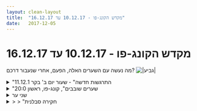```yaml
---
layout: clean-layout
title:  "מקדש הקונג-פו - 10.12.17 עד 16.12.17"
date:   2017-12-05
---
```

# מקדש הקונג-פו - 10.12.17 עד 16.12.17 
מה נעשה עם השערים האלה, הפעם, אחרי שנעבור דרכם? <img src="http://www.timg.co.il/tapuzForum/images/Emo106.gif" alt="|גביע|">

<details>
                    <summary>"התרגשות חדשה" - שעור יום ב' בקר 11.12.1</summary>
                    הגעתי היום בשעה 6:45 – אחרי יואב, לפני רמי<br> השתתפו: יואב, אינגריד, רמי; הנחה: יואב<br> <br> הנושא שלי לשיעור היום: קלי-לות<br> <br> הלכנו יחד ללונדון מיניסטור וקיימנו שם שיעור, רוב הזמן כל אחד לעצמו, עם כמה הנחיות כלליות מצד יואב מדי פעם.<br> גמישות לשדרוג הקלילות והנעימות בגוף.<br> עלה נושא מעניין, שמעסיק אותי זה זמן רב: כיווץ וריכוז האנרגיה שלי כיד ליצור מיקוד, עוצמה, צלילות, אנרגטיות – ההיפך מעצלות, ישנוניות, ערפול, כבדות, פיזור ובלבול. בשנים האחרונות הצלחתי להשתרג בצורה ניכרת במעבר ממצב אחד לשני. הדרך עוד ארוכה אבל כבר יש דרך ארוכה מאוד מאחורי.<br> קלילות כאנרגטיות שמכילה: הנאה, שמחה, עוצמה.<br> קלילות כמצב של יוזמה, אחראיות, גמישות, בהירות ונחישות.<br> הנחיה של יואב: להתבונן במצבנו כרגע ובעבודה שאנו מבצעים כרגע, תוך בדיקה כיצד ניתן להשתדרג.<br> הנחיה זו הגיעה בדיוק לאחר שהתחלתי בתהליך זה בעצמי: בחרתי לעבוד על בעיטות הסיבוב שלי, כי אני מרגישה שמשהו לא עובד נכון ולמרות זאת אני מאוד אוהבת את תנועת הסיבוב הזו, חשה את הפוטנציאל האדיר של כוח שקט ומדויק שאני שואפת אליו. ראיתי בעיקר שמה שחוסם אותי איננו ביצוע תנועת הבעיטה, אלא הרגל העומדת. מה שאני רוצה לשפר זה את היציבות שלה וההתמדה בחיבור לקרקע.<br> הנחיה של יואב: שוב נתבונן בעבודה שלנו. נגדיל את הרזולוציה של ההתבוננות הזו, מבלי לנסות להבין, רק להתבונן. <br> זה מה שעשיתי: כבר כמה רגעים קודם לכן התחלתי להתבונן בחלקים של הגוף המעורבים בביצוע התנועה: הברך של הרגל העומדת, תנועות/ קיפאון הגב התחתון.<br> הנחיות נוספות: להתבונן בכל הבעיטה כמכלול.<br> לדמיין את עצמי מבצעת את הבעיטה בצורה מקצועית וברמה גבוהה – משהו חוסם אותי מלדמיין זאת, עלו כל מיני הסחות דעת ולא הצלחתי להגיע לדמיון הזה. מוזר.<br> שוב ושוב ניסיתי וגיליתי שרק כשאני מדמיינת מצב של סכנה אני יכולה לדמיין את עצמי מבצעת את הבעיטות בצורה מוצלחת ואפקטיבית. ממש סכנה גדולה, לי או למישהו לידי. ואז אני מבצעת משהו בצורה מושלמת, אבל כמו במצב של טרנס, מבלי להיות מודעת למה שאני מבצעת, ולאחר מכן אין לי כל יכולת לשחזר את זה. מוכר לי מסיטואציות של מבחנים בלימודים... <br> אני רוצה להיות מסוגלת לבצע את הבעיטות בצורה מיטבית ובאופן מודע.<br> עדינות<br> חיבור אל הקרקע.<br> בסיום השיעור עלתה לי תובנה חדשה: החסימה שראיתי נובעת מכך שישנו חלק בי שאני מדחיקה, לא מאפשרת לו כמעט לקבל ביטוי. נראה לי שהגעתי לנקודה שב אני יכולה לשחרר את ה&quot;חיה&quot; הזו החוצה, בצורה מודעת, בעדינות, בצורה מבוקרת. איזה כיף.
                  </details><details>
                    <summary>"שערים שובבים", קונג-פו, ראשון 20:0</summary>
                    התחיל ב 18:50 והסתיים ב-21:55.<br> <br> ביחד עם ריבּ, חקירה של הנושאים הבאים:<br> 1. להתנהל בכל מצב בחופשיות פנימית וחיצונית?<br> 2. להגשים את מה שבאמת רוצים?<br> 3. להיות בלתי-מושפעים-לרעה מאנשים אחרים, מילותיהם ומעשיהם?<br> 4. לשמש השראה חיובית לאנשים אחרים בכל שיחה, בכל מפגש, בכל מצב, לא משנה מהי חלוקת התפקידים בתוכו?<br> 5. להשתמש בכל מצב נתון לטובתנו ולטובת הכל?<br> 6. להיות משוחררים מהתפקידים שלנו ושל אחרים בכל מצב נתון (לראות מעבר, להרגיש מעבר, לפעול מעבר), תוך שימוש במצב לטובה ותוך ביצוע תפקידינו על הצד הטוב ביותר?<br> 7. לאפשר לכל מפגש שלנו (עם אדם אחר, כמו גם עם עצמנו) להטיב לנו ולאחרים ולהניב תוצאות חיוביות?<br> <br> זה היה שיעור מאד עוצמתי ועם פוטנציאל רב. שיעור מרפא ומשדרג בהמון מובנים ואני עדיין חווה את ההשפעה הנעימה שלו באינטראקציה עם אנשים ובכלל. <br> הופתעתי מעושר התרגולים, מהדיוק שלהם, מהיצירתיות וההבנה את הנושאים.<br> לעתים חשתי שהטמפרטורה הקרירה מעט מאתגרת אותי ולעיתים נהניתי ממנה.<br> <br> תודה!<br>
                  </details><details>
                    <summary>שני ער</summary>
                    התבוננות של שלושה מרכיבים: מוכנות להנות, מוכנות ללמידה ומוכנות לעזור. קיבלנו חידה, איך כל אחד מהמרכיבים הנ&quot;ל בא לידי ביטוי בסמל המוכר של יין ויאנג (בחשיבה ראשונית נראה לי שהלמידה מתקשרת ליין, ההנאה ליאנג והמוכנות לעזור ליחסי הגומלין בניהם). אני ממשיך את השיעור לי ולשירי. עבודת כתפיים, ואז ידיים, עדינה, תוך תשומת לב למוכנות להנאה. כל פעם אחד מאיתנו מבצע את הפורמה הראשונה והשני מתבונן עליו תוך התבוננות במוכנות ללמידה. בישיבה, כל פעם אחד אחר מבטא בכל רם צורך שלו והשני מקשיב, ואז בעיניים עצומות מתרגלים הקשבה לסביבה החיצונית והפנימית, כל זה תוך כדי תשומת לב למוכנות לעזור. עבודה של סימון חבטות אחד על השניה לפי תור, ואז בו זמנית. בישיבה ועיניים עצומות, הקשבה לצרכים שלנו,לראות את החלק בתוכנו שרוצה ויכול להיות קשוב לצרכים שלנו ולתת להם מענה, לתת לצריכם ולחלק הזה בתוכנו להיפגש.
                  </details><details>
                    <summary>> > "חקירה סבלנית</summary>
                    
                  </details><details>
                    <summary>שלישי ערב 12.12.17 "יסוד מתוך המבוא לדאו</summary>
                    נכחו בשיעור - חגי , ירון ואנוכי <br> הנחה בן <br> תוך כדי עבודה עצמאית בן הנחה אותנו להנות ב-2 מישורים - הנאה של הגוף מעצם התנועה, הנאה מהאסטתיקה של התנועה (הצורה שהיא יוצרת).<br> אחכ המוקד היה להתבונן -<br> להקשיב לשקט , להקשיב לכל מה שאינו שקט<br> להתבונן במרחב (כולל כל הרכיבים שלו שמפעילים את כל החושים) להבונן בכל מה שנמצא במרחב (כולל מחשבות ופעולות פנימיות)<br> <br> התאמנו בתגובה לכאוס - מה אני עושה כשיש מולי כאוב. כשיש מולי כאוס אני פועל בסדר , באופן מסודר , למשל כשמישהו מתקיף אותי אני מגיב באמצעות שימוש באומנות הלחימה (או בוחר באופציה עדינה&nbsp;&nbsp;יותר למשל חבק מישהו שתוקף) בכל מקרה אני לא מאפשר לכאוס להיכנס אליי ולפעמים התגובה השקטה והמסודרת שלי משפיעה על הכאוס ומשנה אותו ובכל מקרה מאפשרת לי לא להיפגע ממנו. <br> <br> לדמיין רוח עזה שיוצרת כאוס, לדמיין רוח פחות חזקה שיוצרת פחות כאוס / איום ויותר מסוגרת באופי שלה , לדמיין רוח חלשה / נעימה שיוצרת צורות הרמוניות במרחב, <br> לדמיין משהו במקום הרוח או רוח שפועלים באותם 3 אופנים (אני דמיינתי כדורים שמתעופפים במרחב , תחילה חזק / פוגעני ולא מסודר, אחד יותר מסודר פחות פוגעני ויותר רך , אחכ ממש רך מסודר יוצר צורות הרמוניות. <br> עכשיו נתבקשנו לדמיין את שלוש צורות הרוח בו זמנים באותו מרחב אך ב- 3 ממדים שונים , ממד כאוטי לחלוטין , ממד חצי כאוטי חצי מסודר וממד מסודר ושקט. <br> <br> תחילה בישיבה ואחכ בכל תנוחה אחרת החלנו לצייר עם הגופ צורות במרחב . עקבתי אחריח הציורים שהגוף שלי עושה עם כל אחד מחלקיו. <br> <br> לבסוף&nbsp;&nbsp;חזרנו להתבונן בשקט ובכל מה שאינו שקט . <br> <br> מה שהיה לא שקט היה מפגשים עם אנשים שהיו סוערים , יכולתי לראות את המהות שלי כשקטה ואת הרעש / מה שאינו שקט בדמות אנשים אחרים שאיתם אני מתמודד / פוגש ביומיום. <br> <br>
                  </details><details>
                    <summary>שני 19:50 למידה, הנאה ועזרה, "חקירה סבלנית</summary>
                    הבה נראה מה אני זוכרת מהשיעור......<br> <br> בן מנחה אותנו באחד המעגלים בכיכר.<br> <br> לראות כמה אני נהנית עכשיו או פתוחה להנאה בשיעור היום<br> <br> לראות כמה אני לומדת/משתנה עכשיו או פתוחה לשינוי/למידה בשיעור היום<br> <br> לראות כמה אני עוזרת עכשיו או פתוחה לעזרה בשיעור היום<br> <br> אפשר ליישם את זה גם על כל דבר בחיים.<br> <br> השיעור עשה לי טוב ‏<img src="http://www.timg.co.il/tapuzForum/images/Emo23.gif" alt="|לב|">
                  </details><details>
                    <summary>> > 11.12.201</summary>
                    
                  </details><details>
                    <summary>> > סמל יין ויאנ</summary>
                    שכחתי לרשום שקיבלנו חידה, איך 3 האלמנטים האלו מתחברים/קשורים/מתממשים בסמל הזה.<br> <br> אגב, במהלך השיעור באחת הפעמים שעבדתי עם הנאה, פתאום חשתי שזה ממש מתחבר עם למידה/השתנות.<br> ולמשך כ-20 שניות הרגשתי שאלו 3 שערים של אותו הדבר.<br> 3 זוויות שונות לגשת אל משהו<br> וברמת יישום גבוהה של אחד, זה מאפשר את השאר.<br> <br> למרות שנאמר שאפשר ליישם אחד והשניים האחרים לא. וזה מובן ונכון. ראיתי איך ברמת יישום של ההנאה היא מאפשרת את השאר מאד. ואולי זה ככה עם שני הנתיבים האחרים (למידה ועזרה). לא בדקתי.<br> <br> אז איך הם מתממשים שם?<br> אני רק אסייג שאין לי ידע תיאורטי בסמל ובמאפיינים שלו...<br> אני בעיקר אתמקד בסינרגיה והרמוניה, השפעה שהם יוצרים.<br> <br> אולי הם מתממשים דרך זה שההנאה+למידה+עזרה, יוצרים שלם.<br> הם משפיעים אחד על השני.<br> ואולי תלויים.<br> <br> ההנאה ממה שעושים/חווים עוזרת ללמוד&nbsp;&nbsp;וגם להיות במצב של כיף לעזור.<br> למידה טובה/השתנות, מאפשרת ליהנות מהרגע, ולעזור (כי אתה רואה את מי שסביבך ונגיש להם, ומתעל את מה שקורה ללמידה שלך)<br> ליהנות לעזור ולהיות מסוגל לזה, מאפשר לאדם יותר הנאה ולמידה כנראה.<br> <br> עלתה לי דוגמה של הרכיב השלישי שכתבתי:<br> משתתף בהישרדות שכולם אהבו אותו, כי הוא היה מעולה בעזרה רגשית והיה מבין מאד. זה גרם לאף אחד לא להצביע לו. הוא נהנה מתמיכה של אחרים בו של סוגים שהוא פחות טוב בהם . הוא לא היה צריך לעשות כלום במחנה.<br> כמו כן הוא נהנה, יצא חברויות אמת, התפתח מאד.<br> <br> עולה לי דוגמה של אדם שלומד מעולה, אסא למשל. שהוא טוב בהנאה ובעזרה. אולי הוא בעצם טוב בהנאה במקור....חחחח.<br> <br> בקיצור....אני מרגישה משהו.<br> אולי זה בלה בלה בלה...אבל משהו יצא.
                  </details><details>
                    <summary>שיעור לא רשמי יום רביעי 11:4</summary>
                    מתוך ניסיון להשלים איכות מסוייימת שהייתה חסרה לי<br> העברתי לעצמי ננו -שיעור<br> עצימת עינים וחישה בהילוך מהיר של מספר אלמנטים:<br> אהבה- חום תשוקה קרבה. <br> דם- אש תסיסה החלטה.<br> ריפוי - מים שלווה<br> ושוב חזרה לאהבה<br> ומתוך כל זה שחרור: היה מצויין!
                  </details><details>
                    <summary>> > ננו-שיעור מבחינתי זה עד כמה שניות</summary>
                    ברוב המקרים.<br> החל מחלקיק שניה.<br> <br> מיקרו-שיעור אני מכנה שיעורים קצרצרים באורך של פחות מדקה, ברוב המקרים.<br> יכול להיות גם יותר מדקה.<br> <br> כמה דקות כבר תתפשנה אצלי ברוב המקרים כמיני-שיעור.<br> <br> נשמע שאכן היה לך ננו שיעור מעולה, ארוך ועשיר.<br><br><table width='70%' cellpadding='0' cellspacing='0' bgcolor='#C6C7C6'><tr><td height='1'></td></tr></table><br><b>מדברים על מדיטציה:</b> <a href="http://forums.tapuz.co.il/meditation" target="_blank">http://forums.tapuz.co.il/meditation</a><br/><br/>לומדים את אמנות המדיטציה: <a href="http://www.ThePracticalMeditation.com" target="_blank" rel=nofollow>www.ThePracticalMeditation.com</a><br/>לומדים את אמנות היכולת: <a href="http://www.MagicalChanging.com" target="_blank" rel=nofollow>www.MagicalChanging.com</a>
                  </details><details>
                    <summary>> > > > תודה נהדר אכן היה מספר שניו</summary>
                    
                  </details><details>
                    <summary>רביעי 13.12.17 "שערים פשוטים" 18:00 (23:00IL</summary>
                    <br> שעת התחלה 17:00<br> <br> שיעור נפלא ומרגיע.<br> התחלה בהקשבה לגוף ובדיקת התודעה, מיד נשלף הכלי של הויפאסנה להתבונן על תחושות הגוף ללא שיפוט.<br> אך קורא שנית ושלישית את ההנחייה אני שם לב שיש פה תוספת של לשים לב לתודעה. מנסה לשלב את ההנחייה. לא פשוט ויש עוד לאן לצמוח לשים לב לתודעה.<br> <br> המשך עם סביבה חיצונית הרעשים מהחדר שלי בבונאוס איירס נפלאים. שומעים את כל העיר ורעשי מטרופלין מהרבה סוגים כיף ומרגיש שהדברים זזים בקצב מהיר.<br> <br> שלב נוסף, הרפיה נהדרת שכבתי על הרצפה כי פחדתי להרדם, הפחד היה רציונלי כי אני חושב שנרדמתי לאיזה 5 - 10 דקות אולי.<br> הרפיית חושים. היה מעניין ממש וחקירה של ממש במיוחד בעיניים מה היא הרפייה של העיניים . נסיון להזיז את הראש בלבד ללא גלגלי העינים מאתגר עד מאוד. מעניין מאוד.<br> <br> קריאה קראתי את המייל הקודם של בן על שלוש היסודות למוכנות להנאה. ונוסף קראתי את הברושור באנגלית של גוואינקה בהסבר על וויפאנסה שעוד לא יצא לי לקרוא.<br> <br> לצערי הגיע משפחתי הביתה ולא התאפשר לי להמשיך בשיעור.&nbsp;&nbsp;להמשיך לעוד ארבעה צעדים.<br> לעצתו של בן, במקרה זה עדיף לסיים בקצרה את שאר השלבים אפילו דקה לשלב מאשר לקטוע באמצע.<br> <br> שעת סיום : 19:14
                  </details><details>
                    <summary>"שערים פשוטים", שיעור קונג-פו, רביעי 20:0</summary>
                    השיעור שלי התחיל ב 18:55 והסתיים ב-22:10.<br> <br> הגעתי לשיעור מלא מרץ. הרגשתי מדוייק מבדר&quot;כ ושדברים תנועתיים נעשים בקלות יחסית. זה בא לידי ביטוי בין היתר בתרגול עמידת ידיים שעשיתי בהמשך השיעור כאשר הצלחתי להתייצב פעמיים למשך כמה שניות.<br> <br> כחלק מחימום שהתחלתי בו עברתי לפחות פעמיים על כל הפורמות שאני מכיר.<br> <br> המשך שיעור עם אליאור. הרבה תרגולים לחימתיים פשוטים וטובים, עבודה עם כרית אימון, צורות עבודה בסיסיות, גמישות ועוד.<br> <br> מעבר לגן דבורה בארון. <br> <br> חקירה מהנה ביחד עם ריבּ את היכולת לשלוט בגופו של מישהו ולהפיל אותו. זו הייתה חקירה מאד טובה. צורת העבודה שעשינו הייתה בסיסית ויעילה – עבודת הפלות חופשית כאשר אפשר לעצור בכל שלב ולשפר &quot;כמעטים&quot;. שמנו לב טוב יותר לכך שיש ברשותינו המון טכניקות של הפלות אך הן לא מסתיימות בהפלה כי הפרטנר יודע כיצד לצאת מהן. התחדדה ההבנה שהפלה טובה משמעותה שליריב יש רק כיוון תנועה אחד והוא כלפי מטה (ושאר כיווני התנועה חסומים בפניו). בדקנו כיצד ליצור את הדבר הזה, מה היה חסר &quot;בכמעט&quot; בכדי להשלים את ההפלה.<br> <br> התייחסות לשתי מתנות שהגיעו אלינו בתחילת השבוע: להיות בלתי-מושפעים-לרעה מאנשים אחרים, מילותיהם ומעשיהם. לאפשר לכל מפגש שלנו (עם אדם אחר, כמו גם עם עצמנו) להטיב לנו ולאחרים ולהניב תוצאות חיוביות. הרגשתי את הרצון שלי להעמיק בהם עוד ועוד. הצצה לפרק השלישי בהקשר הזה.<br> <br> תנועה במרחב מסויים. להרחיב את תשומת הלב שלנו כך שתתפוס גם את הפרטנר שעושה את התרגול ביחד איתי וגם את הסביבה החיצונית. <br> בהמשך, לצאת בסימון לפרטנר מדי פעם. ברגעים האלה לשים לב לתשומת לב שלנו. האם היא הופכת להיות מרוכזת רק בסימון הזה או שאנו מצליחים לשמור על קשר עם הכל.<br> <br> בהמשך, עבודה ללא נעליים. סימונים רק עם כריות כף הרגל, אח&quot;כ רק עם העקבים, בהמשך עם צד כף הרגל. אחרי זמן קצר כף הרגל הברך. גם כאשר מגוון האפשרויות שלנו עולה, לא לוותר על האזורים איתם סימנו בהתחלה. בהמשך הוספנו סימונים גם עם הידיים.<br> <br> תרגול פנימי נהדר שעיקרו יצירת קשר תומך בין בועז שלפני כמה שנים, לבועז הנוכחי ובועז של עוד זמן מה מהיום.<br> <br> שיעור עשיר ונהדר. תודה!
                  </details><details>
                    <summary>שיעור ק"פ רביעי בוקר 13.12.17 "בדרך לעצמי?</summary>
                    גאה בעצמי שהצלחתי להגיע לרשום ביומן שהייתי בשיעור. <br> היה שיעור מצוין. <br> לא זוכרת מה בדיוק. רק שהיה &quot;סנדויצי&quot; כזה, משהו פריך. <br> בסופו אני הנחיתי הנחיה מדהימה (להנחות אותי ואת יואב עד שאהיה מסופקת ואז להעביר ליואב) ואז יואב סיים את השיעור מיד. <br> בהנחיה שלי קיבלתי שוב משלוח מהיקום כזה: לעבוד עם &quot;קשת&quot;. קשה לי להסביר אבל זה היה מדהים ממש. <br> קשת? כן. <br> רגשית, בגוף, ריפוי, ניצנוצי אור, שמחה, שלווה, התחלה. גדולה כזו, שמקיפה את כל המרחב שהידיים יכולות לצייר. היה שם אושר. <br> חוץ מזה היו שם עוד הנחיות שאני לא זוכרת. <br> זה היה בגן של השורשים של העצים. <br> כשקיבלתי את הנחית הקשת הייתי במין מצב קצת משותק, לא זורם. <br> <br> לחקור את הגן, ללמוד את גבולות הגן. גם זו הנחיה שקיבלתי והעברתי לכולם יותר בתחילת השיעור. <br> למדתי, בעדינות כזו, בהקשבה. <br> יחפה. <br> זה לקח הרבה זמן. <br> היו עוד הרבה דברים אבל לא זוכרת הרבה. היו בעיטות, וגמישות, וישיבה על הספסל עם בן.&nbsp;&nbsp;<br> מוזר לי שאני לא זוכרת מה נאמר. <br> היתה גם עצירה של העבודה בשלב כלשהו מצד בן. אני לא זוכרת את זה ולא יודעת למה הכוונה אבל רושמת בכל זאת. <br> <br> <br> <br>
                  </details><details>
                    <summary>> > גם אני גאה בך. מאוד</summary>
                    <br><br><table width='70%' cellpadding='0' cellspacing='0' bgcolor='#C6C7C6'><tr><td height='1'></td></tr></table><br><b>מדברים על מדיטציה:</b> <a href="http://forums.tapuz.co.il/meditation" target="_blank">http://forums.tapuz.co.il/meditation</a><br/><br/>לומדים את אמנות המדיטציה: <a href="http://www.ThePracticalMeditation.com" target="_blank" rel=nofollow>www.ThePracticalMeditation.com</a><br/>לומדים את אמנות היכולת: <a href="http://www.MagicalChanging.com" target="_blank" rel=nofollow>www.MagicalChanging.com</a>
                  </details><details>
                    <summary>> > > > </summary>
                    
                  </details><details>
                    <summary>> > דברים נוספים שנזכרתי בהם בעקבות קריאת הרשמי</summary>
                    של יואב: <br> <br> הנחייה להתחבר לילדה הדחויה, לילדה הנערצת, ולילדה ה... לא זוכרת. (כנראה לשלישית לא כל כך התחברתי :)) <br> היה מרתק להתחבר כך, שוב היתה לי גישה לרגשות במין צורה ללא אמצעים כזו. <br> <br> ומה שדיברנו ליד הספסל - הנחיה על לעשות דברים נכון, או כמו שמצפים ממני. מסיבה שרוצים לשתוק.. במקום לעשות מה שהיקום בדיוק מבקש, לעשות את זה אחרת, כמו שאני חושבת שצריך. לנאום בדיוק על מה שנראה לי שצריך במקום על מה שעכשיו מתאים... <br> התפתלה לי שם המחשבה מסביב לשאלה מה זה אומר שזה מה שצריך היה לקרות... עזבתי את ההתפתלות לאנחות :) <br> בחלק הזה של השיעור היה משהו מאוד עמוק שנכנס לי לגוף וכאילו נמסך באיברים, לא השאיר מילים או עקבות מילוליות רק תחושה גופנית <br>
                  </details><details>
                    <summary>"מכאן לשם" שבת 16:0</summary>
                    <br> הגעתי ברגע האחרון<br> <br> בהתחלה היה לי קשה, תהיתי אם לתקשר את הקושי<br> <br> אזכור טכניקת הקשבה/זיכרון אקטיבי - לנסות לדמיין ויזואלית ומבפנים את מה שבן אדם אומר, עולה האופציה של לזכור בקלות 30 פריטים בלי קושי.<br> <br> מעבר בין תרגילים תוך שימוש במפות למידה - אוחז, מקשר, מנגיש <br> (אני מתקשה להגיע למצב שאני מרגיש שאני אוחז)<br> <br> להסתכל על עצם רחוק, להרפות את העין, להסתכל על הטשטוש בלי לנסות להפוך אותו לחד, לצפות ברוגע בטשטוש המרוחק, מגיע לרגע לצלילות - אני רואה טוב, רחוק, בלי מאמץ,<br> עולה בי מחשבה - זה הפוך! ככל שמכווצים ככה אפשר לראות משהו רחוק, ככל שמרפים אפשר לראות משהו קרוב. ובכל זאת לרגע משהו עבד.<br> <br> לשבת בלי מאמץ, להפחית מאמץ, להפחית עוד מאמץ (מדהים איך אפשר לגשת לדברים כל פעם עם מילים אחרות, היה אפשר לנסח &quot;עכשיו הרפיה&quot; אבל זה היה לוקח אותי למקום אחר לעומת להפחית מאמצים)<br> <br> אחרי הפחתת מאמץ, ועוד הפחתת מאמץ, לנסות באופן מכוון להפעיל מאמץ מסויים. <br> <br> אני מרגיש רוגע מאד עמוק, ונשאר 20 דקות אחרי השיעור בתוך הרוגע הזה,<br> רוצה לתרגל את זה בהמשך השבוע.<br> <br>
                  </details><details>
                    <summary>יום רביעי 13.12.17 בוקר ״בדרך לעצמי?</summary>
                    מרחב כניסה - 8 דקות, איכות טובה, בהתחלה מכונסת, בהמשך פתוחה יותר החוצה.&nbsp;&nbsp;&nbsp;&nbsp;משתתפים: אינגריד, בן, דורית, יואב&nbsp;&nbsp;&nbsp;&nbsp;מיקום: גן אריסון<br> <br> הנחיה לשינוי מיקום לאינגריד. אני מתרגל בין השאר קשב ופתיחות. <br> התנועה אל מקום המפגש עברה דרך מספר מיקומים בהם התאמנתי. זיהיתי את התבנית שבי שמנסה לבדוק את השיעור במיקומים אלו, מתרגל התבוננות ללא הטיה או תבניות מוקדמות.<br> הנחיות מדורית לבדוק את גבולות הגן, בהמשך ללמוד את הגן.<br> להתבונן לחוות את הילד הדחוי, הילד הנערץ והילד הייחודי. תרגול מעניין שלקח אותי אחורה. התבוננות יותר מודעת.<br> תרגול של בעיטות, חידוד: להשתדל להימנע מה״באג״ של עמידת המוצא שלמדתי באמנות הלחימה, ולבחון בעיטה. <br> בעיטה באבן במדרכה, בעיטה בכדור, נהניתי לבעוט להנאתי בעלים שעל המדרכה. <br> להתבונן במקרה שבו אני מקבל מהיקום משהו להעביר הלאה, במקום להעביר אותו, אני מחליט שהדבר שאני צריך להעביר הוא קצת שונה ומתחיל לחפש את המשהו היותר מתאים בעוד שהמתנה האמיתית כבר נמצאת כבר אצלי. <br> דוגמאות לרעיון: מסיבה ללא שמחה שאני אמור לעשות ואז אני משתנה ומנסה להפוך לשמח ועליז כי כך אני חושב שצריכה להיות מסיבה בעוד המתנה היתה מסיבה אחרת. <br> דוגמה נוספת: נאום של שלוש דקות שאני מתבקש לתת על איך אני מרגיש ובמקום לשתף את התחושה האמיתית של עוינות שעוברת בי, אני נותן נאום משעמם שנראה יותר מתאים למה שאני חושב שמצפים ממני. <br> לראות את הקולות הביקורתיים שבי, את הקולות שאומרים לי שזה לא מתאים, שאני אמור לעשות את זה יותר טוב, מספיק טוב, ולא להעביר את מה שמבקש לעבור דרכי. <br> המשך עבודה בהנחיית דורית בנושא ״קשת״ בתוך הגינה, <br> בתוך שורשי העצים המתפתלים לכל כיוון יכולתי לראות ולהנות מאינסופ הקשתות שמקיפות אותי.<br>  קשת של תנועה, קשת של ענף. <br>
                  </details><details>
                    <summary>יום שני 11.12.17 ״התרגשות חדשה</summary>
                    מרחב הכניסה לשיעור 12 דק׳ איכות- לא ברורה&nbsp;&nbsp;משתתפים: אינגריד, יואב, רמי&nbsp;&nbsp;&nbsp;&nbsp;מיקום: לונדון מיניסטור<br> רקע: השיעור הספציפי הזה הגיע לאחר סוג של מה שאני חוויתי כמשבר במסלול הקונג פו שלי. <br> שיעור שבו הרגשתי ש״ויתרתי״ (או שמא ״שחררתי״) שיעור שאליו הגעתי בצורה שונה. קיבלתי בו דברים שונים ממה שציפיתי. אני בהחלט מבין שהיתה בו סוג של התקדמות עבורי למרות שבאותו זמן זה הרגיש לי אחרת.<br> ההנחיות שקיבלתי ערב קודם היו:<br> הכנה :<br> 1. קריאה יסודית של הדיווח של דורית מהשיעור ביום רביעי. (זה היה כמעט מעצבן לקרוא על ההצלחה הזו כשאני הייתי במצב שהרגיש לי הפוך לחלוטין…:)<br> 2. קריאה יסודית של הדוא&quot;ל שכתבתי לכם בעקבות אותו שיעור.<br> 3. מדיטציה של התחברות אל היקום מבעד לשלוש איכויות: צניעות, אמון ומתינות.<br> <br> חשבתי שהצרוף של שלושת האיכויות האלו בנוסף לעדינות שאני משתדל להעניק לעצמי יהיה מעניין.<br> הגעתי ברמת אנרגיה נמוכה. רמי ואינגריד הגיעו קצת אחרי. נהניתי מהזמן לבד, עם עצמי. <br> הבוקר היה קר. התלבטתי אם נכון לי (לנו) אויר קר ומגע קרוב עם הטבע או חמימות. חמימות זכתה בגדול. <br> ההנחיות לעצמי זרמו באופן טבעי. בדיעבד הייתי משוחרר לגמרי מלבטים או מחשבות שניות. <br> שינינו מיקום. העבודה היתה חופשית ברובה. מדי פעם עלו בי דיוקים או הנחיות שהרגשתי שיהיה נכון לשתף. <br> התבוננתי וראיתי בפנים עצב גדול. מין שכבה גדולה של עצב. הבוקר בגלל האיכויות שאיתן בחרתי להמשיך לעבוד, המשכתי להתבונן. <br> זה היה מעניין. בחרתי להתבונן ולנתק את הצורך להסביר את העצב הזה, מנין הוא בא? מה גורם לו? האם הוא טוב או רע? <br> הגעתי למצב שבו אני פשוט בהתבוננות, קבלה, הייתי אומר כמעט סוג של הנאה. <br> נתתי לעצמי להרגיש פגיע, חלש, נמוך. מקומות מהם אני נרתע בדרך כלל. חוויתי שמשהו נפתח. קשה קצת לנסח במילים, אבל החוויה היתה ברורה מאד. <br> בהמשך תרגלנו שדרוג של הבעיטות בצורה עדינה. התבוננות והגדלת הרזולוציה שלנו לפעולה. <br> סיום שיעור 08:25
                  </details><details>
                    <summary>שני ערב 11.12.17 "חקירה סבלנית</summary>
                    <br> שיעור מופלא, <br> אני כאן כדי לעזור, להינות וללמוד/להשתנות. <br> ניתן להעמיק בכל אחד מהאלמנטים הללו, בכל נסיבות שהן בחיים, בשיעורים. <br> <br> כדור הארץ, האדמה העצומה שעליה אנחנו מונחים. <br> מחליפים איתה אנרגיה באופן חופשי. אני אליה, הוא אלי. מניחים למה שרוצים להינמס אליה. <br> עבודה עם המשפט &quot;אני כדור הארץ חווה את זה עכשיו&quot;<br> <br> נפתח לנצח שמולי, לזה שמאחורי, לזה שמתחתי, לזה שמעלי, משמאלי ומימיני. <br> שולח כוכב שהינו משאלה קדימה, ונע אליו/ אליה. <br> <br> <br>
                  </details><details>
                    <summary>> > תוספת קטנה - החיד</summary>
                    הפיתרון שלי לחידה:<br> <br> החלק הלבן/בהיר&nbsp;&nbsp;- רובד הגשת העזרה, עם נקודה של למידה והשתנות בתוכו - העזרה לומדת, משתנה ומעמיקה. הלומד שבתוך העוזר.<br> החלק השחור/הכהה - רובד הלמידה/השתנות, עם נקודה של עזרה / אקטיביות - הלומד, הקשוב הוא אקטיבי ועוזר לעצמו ולאחרים. העוזר שבתוך הלומד.<br> החלק השלישי - ההנאה - כאן יש שתי אופציות שעלו לתשובה. שתיהן מרגישות נכונות. הראשונה היא הגל, הקו הגלי המאחד ומחבר בין שני החצאים. האחרת היא העיגול או המיכל שמכיל את שניהם, הספייס שבו הם מופיעים.<br>
                  </details><details>
                    <summary>> > > > ממש התחברתי לתשובה של</summary>
                    אני גם יותר מתחבר לאופציה של ההנאה כגל מאשר להנאה כעיגול.
                  </details><details>
                    <summary>> > > > > > </summary>
                    אני די אוהב את שניהם. אם כי הראשון היה הגל.
                  </details><details>
                    <summary>משיעורי השבוע של</summary>
                    
                  </details><details>
                    <summary>> > א' 10.12.17 - "שערים שובבים</summary>
                    ממשהו כמו רבע לשבע, עד חמישה לעשר.<br> <br> התקדמות עם בועז בשבעה נושאים.<br> <b>היה כיף גדול להעביר לכאן במסודר את מה שזכרתי וכתבתי מהשיעור הזה במחברת, פשוט בפורמט פתוח של ציון העבודות שהעברנו לנו כך שאוכל לחזור אליהן בעתיד בלי להיתקל ביותר מדי מלל מההתנסויות הפעם. לא מעט דברים &quot;סגרו מעגל&quot; כשכתבתי אותן כאן בנוסחים שבהירים לי, כאילו החגורה נסגרה כל פעם בעוד קליק (או אני התרחבתי בעוד קליק, בעצם).</b><br> <br> איך אפשר בבקשה<br> 1. להתנהל בכל מצב <b>בחופשיות</b> פנימית וחיצונית?<br> 2. <b>להגשים</b> את מה שבאמת רוצים?<br> 3. להיות בלתי-מושפעים-לרעה <b>מאנשים אחרים</b>, מילותיהם ומעשיהם?<br> 4. לשמש <b>השראה חיובית</b> לאנשים אחרים בכל שיחה, בכל מפגש, בכל מצב, לא משנה מהי חלוקת התפקידים בתוכו?<br> 5. להשתמש בכל מצב נתון <b>לטובתנו ולטובת הכל</b>?<br> 6. להיות משוחררים מהתפקידים שלנו ושל אחרים בכל מצב נתון (לראות מעבר, להרגיש מעבר, לפעול מעבר), תוך שימוש במצב לטובה <b>ותוך ביצוע תפקידינו</b> על הצד הטוב ביותר?<br> 7. לאפשר לכל מפגש שלנו (עם אדם אחר, כמו גם עם עצמנו) להטיב לנו ולאחרים <b>ולהניב תוצאות חיוביות</b>?<br> <br> (2)<br> מביא את עצמי לעשייה מסויימת, כשאני מוכן אליה.<br> <br> (2)<br> חלק ממה שהגשמתי נעשה על טייס אוטומטי, ועדיין הוגשם.<br> משפר את ההבנה שלי את מכונת ההגשמה האוטומטית המופלאה שעומדת לרשותי.<br> <br> מערב בדיעבד מודעות בהגשמות שלי (באותו אופן שבו עירוב של מודעות בתהליך הנשימה, שמסתדר גם בלעדיה, משפר אותה)<br> <br> (3)<br> + שני אנשים עם אותה מטרה חיצונית, נגיד לחצות מדבר.<br> אחד מהם יודע מה מחכה לו בצד השני, לשם מה ואיך הוא רוצה לעבור במדבר, מחובר למבצע הזה באופן ישיר, זוהר.<br> לשני לא כל כך ברור מה העניינים פה. לא יודע כמה בא לי על זה, אנשים חיים גם פה די בסדר סך הכל, לא יודע.<br> כמה כל אחד מהם פגיע לשד שמתלווה אליו במסעו, ומנסה להניא אותו מחציית המדבר?<br> <br> + כמה כל מסע חיצוני שלי מסונכרן עם יעד פנימי בהיר ומיטיב? <br> <br> + לאלו מצבים אני יכול להרשות לעצמי להיכנס עם יעד ברור, ובלעדיו?<br> (עם מטרות קונקרטיות, מוגדרות, ועם מטרות יותר רחבות כמו &quot;אני רוצה להיות מאושר&quot;)<br> <br> (3)<br> + משפר שתי טבעות הגנה:<br> טבעת פנימית, להגנה עלי מפני קולות פנימיים מחלישים<br> טבעת רחבה יותר, להגנה עלי מפני כל מה שמנסה להכניס אלי אנרגיה לא מועילה.<br> <br> + ער לזה שמשהו מבחוץ צריך לא רק להגיע אלי אלא גם להפוך לקול פנימי, מטעמי, כדי להחליש אותי.<br> <br> (3)<br> בהקבלה (מסויימת) לזרע בצל, הקליפות שמקיפות אותו נועדו לא לחיות בלעדיו, אלא להגן עליו ולהזין אותו.<br> מה שפגיע בסביבה הפנימית שלי, הוא קליפה מנותקת מהקשרה. הזרע לא פגיע.<br> <br> במשרד הפנים נגיד, איזה זרע יש בלב החווייה שהחבר&#39;ה פה מבזבזים את הזמן שלי עכשיו?<br> הזמן שלי. שהזמן שלי יקר לי.<br> אולי גם הזמן שלי הוא קליפה, אמנם פנימית יותר?<br> כן. יש לי את עכשיו, יש לי את הזרימה של עכשיו.<br> ואז אני יכול ליהנות ישירות מעכשיו, מהזרימה שלי עכשיו, מהזמן שלי בכלל, מהזמן שלי במשרד הפנים.. המחשבה שמישהו יכול לבזבז לי אותו נראית פתאום אבסורדית.<br> <br> בלב כל פגיעוּת, כאב וכו&#39; אני יכול למצוא את הדבר הטוב שהם נובעים ממנו ומגנים עליו ושאינו נתון בשום סכנה, ולהתחבר אליו.<br> כשאני מחובר אליו ופונה אל מה שהפריע לי, קל לי להבחין כמה יש בזה ממש.<br> <br> (3)<br> תוך כדי שכל פעם אחד מאיתנו אומר משפט מחליש,<br> אני משתמש באקטיביות נעימה, לא מתגוננת, לא מנסה-לשכנע, ומוצא לו משפטים חליפיים.<br> כל כך קל ומיטיב זה.<br> <br> החיים קשים..<br> .. כיף לי לחיות<br> .. הנה אתגר<br> .. קושי זאת קלות בתחפושת<br> .. אני מסתכל עכשיו למקום הנכון?<br> <br> (5)<br> + כששאלה בנויה טוב ומכוונת בבהירות לתשובה.<br> משתמש בשאלות שניתנו לנו כאן כדוגמאות לשאלות שבנויות טוב.<br> לוקח אחת מהן, הופך אותה למשפט מיטיב, ואז מתכייל אל התדר של המשפט הזה על ידי חזרה עליו.<br> למשל: &quot;אני משתמש בכל מצב נתון לטובתי ולטובת הכל.&quot;<br> מביא אותו לתודעה שלי בכוונה כשגרה, כדי שיגיע אליה מאליו גם בעיתות צורך.<br> <br> + התיימנות בלשאול שאלות מיטיבות, ככה שהמיומנות הזאת תעמוד לשירותי בכל הנסיבות.<br> <br> (מתאים לכמה מהנקודות)<br> מנחם זילברמן הולך למסיבת היפים בחליפה <img src="http://www.timg.co.il/tapuzForum/images/Emo13.gif" alt=":-)"><br> לחופש אין צורה אחת<br> מנסה לקבל אנשים אחרים באופן מלא ועמוק יותר ויותר, כמו שהם.<br> <br> (6)<br> + כשאני מוצא את עצמי מגוייס למלא את השתיקה באיזשהו תוכן מטעם איזשהו תפקיד (נגיד להיות פיקח, או סתם לא-אהבל), מניח לשתיקה להזכיר לי שאין לי תפקיד.<br> יישות שלא הוקצה לה ייעוד, גם כשכבת בסיס שמאפשרת לי למלא כל ייעוד.<br> <br> + איך עץ תופס את תפקידו, איך בית, איך ענן<br> <br> (6)<br> + מנסה לקבל השראה מסיפורים על חלוקות תפקידים, למשל -<br> תפקיד שהורה משמש בו עבור ילד (מגן, מטפל, מורה..), ורובד המהות שבו הם שווים זה לזה.<br> רגע הבנה שמזעזע מורה זן, כשהוא קולט שהתייחס למישהו ממעמד גבוה אחרת מלתלמידים אחרים.<br> טורנגה בתחרות שחייה עם סמוראי שלו, שכבר יודע שבהזדמנות קודמת סמוראי נתן לטורנגה לנצח בכוונה והפסיד הכל.<br> <br> + הסתכלות ברובד שמתאפשרת בו חלוקת תפקידים, וברובד המהות שבו אין חלוקה כזאת.<br> הבחנה בהיעדר הסתירה ביניהם, בזה שהם לא חייבים להתנגש.<br> <br> (6)<br> א. מדמיין סיטואציה:<br> יש פה חמש בובות אדם, כל אחת ותפקידה שלה (חנווני, מלך, איש צבא, ילדה, עובר אורח). <br> הבובות מושבתות כרגע.<br> יש פה רוח, שיכול להיכנס מתי שהוא רוצה לאחת הדמויות או לשתיים מהן או ליותר, ואז היא/הן מתחילה/ות לתפקד, לחיות, לפעול.<br> מדמיין לעצמי את המשחק הנהדר של הרוח הזה. מצווה על עצמי איש הצבא בתור עצמי המלך, גונב מעצמי החנווני תפוח בתור עצמי הילדה ונשאר לאכול אותו עם עצמי עובר האורח כששאר הדמויות מושבתות..<br> <br> ב. <br> עבודה חופשית דומה, עם סיטואציות יומיומיות (עכשיו, ואחר כך - במציאות).<br> למשל אותי מול מוכר פלאפל - את עצמי, גם אותו, את המתח בגוף שלו, איך הוא חווה אותי &quot;בתוקף&nbsp;&nbsp;תפקידו&quot; ומחוץ לו..<br> וברגע זה עם עצמי ועם בועז<br> ובזמן קרב עם מישהו, עם כל מה שזה נותן..<br> <br> (4)<br> נפתח להשראה שכבר מתאפשרת על ידי ועל ידי הסובבים אותי<br> <br> (4)<br> אני משחק את הגיבור בכמה משחקים שיש בהם אתגרים משמעותיים, במקביל.<br> מקביל את ההצלחה שלי במשחקים שלי, להצלחה של מישהו באתגר שברור לי כמה הוא משמעותי. נגיד, להגיע לראש האוורסט (כשאף אחד אחר עוד לא עשה את זה). עוד עשרה מטר מעל מה שמישהו הגיע אליו אי פעם.. עוד עשרים מטר.. <br> מודע לזה שכל התקדמות כזאת ניכרת בי, ונותנת השראה לאנשים אחרים.<br> יכול לשתף בה בצורה מחזקת את מי שזה רלוונטי לו במיוחד, למשל את מי במשפחה שלי שנדמה לו שאצלנו לא מתעשרים במה שהצלחתי להשיג.<br> <br> (4)<br> קולט את המידה שבה אני מהווה/יכול-להוות השראה לעצמי<br> קולט כמה אני כבר כן, ועוד לא, נעזר בזה<br> [זה כלל התנסויות בתרגולים פיזיים שבעבר לא היו נגישים לנו]<br> <br> (3)<br> שיתוף בסיטואציות שבהן למישהו/ם היתה השפעה רעה עלי, ומן טיפול בזה.<br> + איזה נגיעה קטנה ומיטיבה יכולה להרים את הסיטואציה? (גם מפה, בדיעבד - וגם מבפנים)<br> + מודעות להיות אנשים שונים פילטרים שונים לחלוטין של המציאות (שני אנשים חולקים אתי חוויות מאותו מקום, אחד מספר על הטינופת והגסות בו וקצת נעלב מזה שאני דווקא נהניתי, שני נהנה להיזכר אתי בשקט וביופי)<br> <br> (7)<br> א. הכל חומר לשירותי, משמש לי כאנרגיה, מרים..<br> (כולל &quot;חוויות שליליות&quot; בלי תווית המינוס, ועירות למשאבים – כאילו זה משחק שהוטלתי לתוכו ואני קולט כמה לא יאומנו היופי, הרזולוציה, חוזק המעבד..) <br> ב. כשאני יותר שופע אנרגיה ומרץ, נעזר בזה להגן, להיטיב, וממילא משרה חיוביות על עצמי ועל אחרים<br> <br> (2)<br> מתחבר:<br> למה שאני באמת רוצה.<br> להגשמה. לאנרגיה הזאת.
                  </details><details>
                    <summary>רביעי 20:00 21.3.2018 "מקור מתוקן</summary>
                    היה לי ממש קשה עם עצמי רגשית בשיעור<br> בשלב מסויים הלכתי הצידה ועבדתי עם עצמי <br> וזה עזר וחזרתי לשיעור (הרגשתי את &quot;גוף הכאב&quot;) ועשיתי עם זה עבודה<br> <br> בשיעור תרגלנו כל מיני בעיטות וגם עבודה עם כרית. זריקת האגרוף כאילו<br> אני הודף כדור ברזל וכמה שיותר בשחרור, הכח מגיע מההרפיה, עבודה<br> עם אגרוף ממרחק קצר (אצבעות נוגעות בכרית) ועד לטווח גדול יותר<br> יד חומקת כשהרגל היא זו שמנסה לגעת ביד<br> <br> בשעת עבודה פיזית היה לי קשה לעבוד בגלל הקשיים הפנימיים<br> אבל נהניתי שהצלחתי בכל זאת לעבוד עם עצמי, שאני יכול<br> לזוז, לבעוט, להתגמש וכולי.
                  </details><details>
                    <summary>> > נא למחו</summary>
                    
                  </details><a href="javascript:history.back()">בית</a>